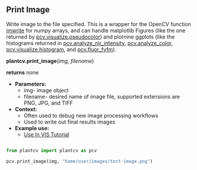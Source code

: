 ## Print Image

Write image to the file specified. This is a wrapper for the OpenCV function [imwrite](http://docs.opencv.org/modules/highgui/doc/reading_and_writing_images_and_video.html)
for numpy arrays, and can handle matplotlib Figures (like the one returned by [pcv.visualize.pseudocolor](visualize_pseudocolor.md)) and plotnine ggplots
(like the histograms returned in [pcv.analyze_nir_intensity](analyze_NIR_intensity.md), [pcv.analyze_color](analyze_color.md), [pcv.visualize.histogram](visualize_histogram.md),
 and [pcv.fluor_fvfm](fluor_fvfm.md)).

**plantcv.print_image**(*img, filename*)

**returns** none

- **Parameters:**
    - img- image object
    - filename- desired name of image file, supported extensions are PNG, JPG, and TIFF
- **Context:**
    - Often used to debug new image processing workflows
    - Used to write out final results images  
- **Example use:**
    - [Use In VIS Tutorial](vis_tutorial.md)  

```python

from plantcv import plantcv as pcv

pcv.print_image(img, "home/user/images/test-image.png")

```
